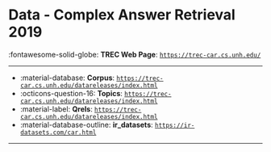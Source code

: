 # Data - Complex Answer Retrieval 2019 

:fontawesome-solid-globe: **TREC Web Page**: [`https://trec-car.cs.unh.edu/`](https://trec-car.cs.unh.edu/)

---

- :material-database: **Corpus**: [`https://trec-car.cs.unh.edu/datareleases/index.html`](https://trec-car.cs.unh.edu/datareleases/index.html)
- :octicons-question-16: **Topics**: [`https://trec-car.cs.unh.edu/datareleases/index.html`](https://trec-car.cs.unh.edu/datareleases/index.html)
- :material-label: **Qrels**: [`https://trec-car.cs.unh.edu/datareleases/index.html`](https://trec-car.cs.unh.edu/datareleases/index.html)
- :material-database-outline: **ir_datasets**: [`https://ir-datasets.com/car.html`](https://ir-datasets.com/car.html)


---

